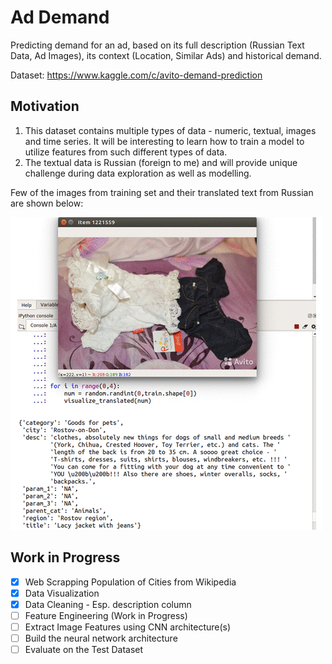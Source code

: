 # Ad Demand
Predicting demand for an ad, based on its full description (Russian Text Data, Ad Images), its context (Location, Similar Ads) and historical demand.

Dataset: https://www.kaggle.com/c/avito-demand-prediction


## Motivation
1. This dataset contains multiple types of data - numeric, textual, images and time series. It will be interesting to learn how    to train a model to utilize features from such different types of data.
2. The textual data is Russian (foreign to me) and will provide unique challenge during data exploration as well as modelling.

Few of the images from training set and their translated text from Russian are shown below:

![alt text](images/train-images.gif)


## Work in Progress 
- [x] Web Scrapping Population of Cities from Wikipedia
- [x] Data Visualization
- [x] Data Cleaning - Esp. description column
- [ ] Feature Engineering (Work in Progress)
- [ ] Extract Image Features using CNN architecture(s) 
- [ ] Build the neural network architecture 
- [ ] Evaluate on the Test Dataset
